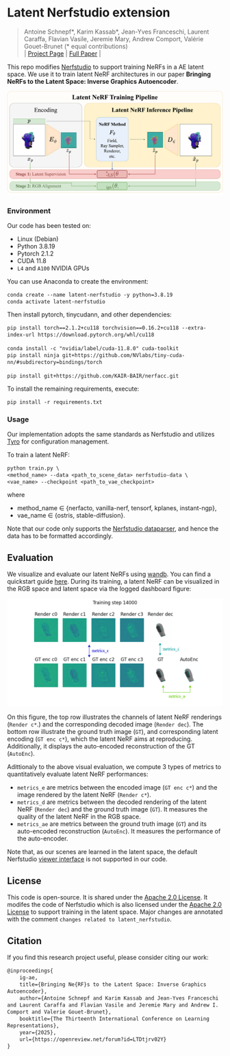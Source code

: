 # Latent Nerfstudio extension

> Antoine Schnepf*, Karim Kassab*, Jean-Yves Franceschi, Laurent Caraffa, Flavian Vasile, Jeremie Mary, Andrew Comport, Valérie Gouet-Brunet (* equal contributions)<br>
| [Project Page](https://ig-ae.github.io) | [Full Paper](https://arxiv.org/abs/2410.22936) |<br>

This repo modifies [Nerfstudio](https://github.com/nerfstudio-project/nerfstudio) to support training NeRFs in a AE latent space.
We use it to train latent NeRF architectures in our paper **Bringing NeRFs to the Latent Space: Inverse Graphics Autoencoder**.

![LatentNeRFTrainingPipeline](assets/latent_nerf_training_pipeline.svg)

### Environment 
Our code has been tested on:
- Linux (Debian)
- Python 3.8.19
- Pytorch 2.1.2
- CUDA 11.8
- `L4` and `A100` NVIDIA GPUs

You can use Anaconda to create the environment:
```
conda create --name latent-nerfstudio -y python=3.8.19
conda activate latent-nerfstudio
```

Then install pytorch, tinycudann, and other dependencies:
```
pip install torch==2.1.2+cu118 torchvision==0.16.2+cu118 --extra-index-url https://download.pytorch.org/whl/cu118
 
conda install -c "nvidia/label/cuda-11.8.0" cuda-toolkit
pip install ninja git+https://github.com/NVlabs/tiny-cuda-nn/#subdirectory=bindings/torch

pip install git+https://github.com/KAIR-BAIR/nerfacc.git
```

To install the remaining requirements, execute:
```
pip install -r requirements.txt
```

### Usage
Our implementation adopts the same standards as Nerfstudio and utilizes [Tyro](https://github.com/brentyi/tyro) for configuration management.

To train a latent NeRF:
```
python train.py \
<method_name> --data <path_to_scene_data> nerfstudio-data \
<vae_name> --checkpoint <path_to_vae_checkpoint>
```
where 
- method_name $\in$ {nerfacto, vanilla-nerf, tensorf, kplanes, instant-ngp},
- vae_name $\in$ {ostris, stable-diffusion}.

Note that our code only supports the [Nerfstudio dataparser](https://docs.nerf.studio/reference/api/data/dataparsers.html#nerfstudio), and hence the data has to be formatted accordingly.


## Evaluation
We visualize and evaluate our latent NeRFs using [wandb](https://wandb.ai/site). You can find a quickstart guide [here](https://docs.wandb.ai/quickstart).
During its training, a latent NeRF can be visualized in the RGB space and latent space via the logged dashboard figure:

![LatentNeRFTrainingPipeline](assets/metrics.svg)

On this figure, the top row illustrates the channels of latent NeRF renderings (`Render c*`.) and the corresponding decoded image (`Render dec`).
The bottom row illustrate the ground truth image (`GT`), and corresponding latent encoding (`GT enc c*`), which the latent NeRF aims at reproducing. Additionally, it displays the auto-encoded reconstruction of the GT (`AutoEnc`).

Adittionaly to the above visual evaluation, we compute 3 types of metrics to quantitatively evaluate latent NeRF performances:
- `metrics_e` are metrics between the encoded image (`GT enc c*`) and the image rendered by the latent NeRF (`Render c*`). 
- `metrics_d` are metrics between the decoded rendering of the latent NeRF (`Render dec`) and the ground truth image (`GT`). It measures the quality of the latent NeRF in the RGB space. 
- `metrics_ae` are metrics between the ground truth image (`GT`) and its auto-encoded reconstruction (`AutoEnc`). It measures the performance of the auto-encoder. 

Note that, as our scenes are learned in the latent space, the default Nerfstudio [viewer interface](https://docs.nerf.studio/quickstart/viewer_quickstart.html) is not supported in our code.

## License
This code is open-source. It is shared under the [Apache 2.0 License](https://www.apache.org/licenses/LICENSE-2.0).
It modifes the code of Nerfstudio which is also licensed under the [Apache 2.0 License](https://www.apache.org/licenses/LICENSE-2.0) to support training in the latent space.
Major changes are annotated with the comment ``changes related to latent_nerfstudio``.

## Citation

If you find this research project useful, please consider citing our work:
```
@inproceedings{
    ig-ae,
    title={Bringing Ne{RF}s to the Latent Space: Inverse Graphics Autoencoder},
    author={Antoine Schnepf and Karim Kassab and Jean-Yves Franceschi and Laurent Caraffa and Flavian Vasile and Jeremie Mary and Andrew I. Comport and Valerie Gouet-Brunet},
    booktitle={The Thirteenth International Conference on Learning Representations},
    year={2025},
    url={https://openreview.net/forum?id=LTDtjrv02Y}
}
```
